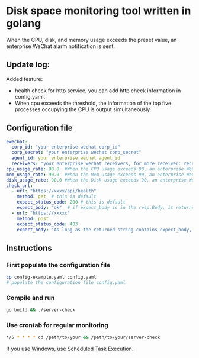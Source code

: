 # Disk space monitoring tool written in golang


When the CPU, disk, and memory usage exceeds the preset value, an enterprise WeChat alarm notification is sent.

## Update log:

Added feature: 

- health check for http service, you can add http check information in config.yaml.
- When cpu exceeds the threshold, the information of the top five processes occupying the CPU is output simultaneously. 

## Configuration file

```yaml
ewechat:
  corp_id: "your enterprise wechat corp_id"
  corp_secret: "your enterprise wechat corp_secret"
  agent_id: your enterprise wechat agent_id
  receivers: "your enterprise wechat receivers, for more receiver: receiver1|receiver2"
cpu_usage_rate: 90.0  #When the CPU usage exceeds 90, an enterprise WeChat notification will be sent. 
mem_usage_rate: 90.0  #When the Mem usage exceeds 90, an enterprise WeChat notification will be sent.
disk_usage_rate: 90.0 #When the Disk usage exceeds 90, an enterprise WeChat notification will be sent.
check_url:
  - url: "https://xxxx/api/health"
    method: get  # this is default
    expect_status_code: 200 # this is default
    expect_body: "ok"  # if expect_body is in the resp.Body, it returns true.
  - url: "https://xxxxx"
    method: post
    expect_status_code: 403
    expect_body: "As long as the returned string contains expect_body, it's a success"
```

## Instructions

### First populate the configuration file

```sh
cp config-example.yaml config.yaml
# populate the configuration file config.yaml
```
### Compile and run

```sh
go build && ./server-check
```
### Use crontab for regular monitoring

```sh
*/5 * * * * cd /path/to/your && /path/to/your/server-check
```
If you use Windows, use Scheduled Task Execution.

